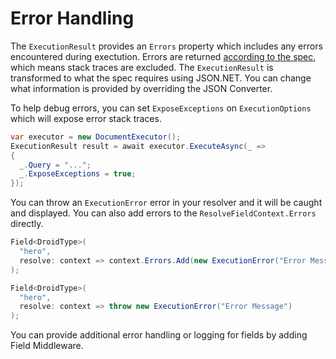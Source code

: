 # Error Handling

The `ExecutionResult` provides an `Errors` property which includes any errors encountered during exectution.  Errors are returned [according to the spec](http://facebook.github.io/graphql/June2018/#sec-Errors), which means stack traces are excluded.  The `ExecutionResult` is transformed to what the spec requires using JSON.NET.  You can change what information is provided by overriding the JSON Converter.

To help debug errors, you can set `ExposeExceptions` on `ExecutionOptions` which will expose error stack traces.

```csharp
var executor = new DocumentExecutor();
ExecutionResult result = await executor.ExecuteAsync(_ =>
{
  _.Query = "...";
  _.ExposeExceptions = true;
});
```

You can throw an `ExecutionError` error in your resolver and it will be caught and displayed.  You can also add errors to the `ResolveFieldContext.Errors` directly.

```csharp
Field<DroidType>(
  "hero",
  resolve: context => context.Errors.Add(new ExecutionError("Error Message"))
);

Field<DroidType>(
  "hero",
  resolve: context => throw new ExecutionError("Error Message")
);
```

You can provide additional error handling or logging for fields by adding Field Middleware.

